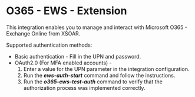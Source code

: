 # O365 - EWS - Extension

This integration enables you to manage and interact with Microsoft O365 - Exchange Online from XSOAR.

Supported authentication methods:

- Basic authentication - Fill in the UPN and password.
- OAuth2.0 (For MFA enabled accounts) -
    1. Enter a value for the UPN parameter in the integration configuration.
    2. Run the ***ews-auth-start*** command and follow the instructions.
    3. Run the ***o365-ews-test-auth*** command to verify that the authorization process was implemented correctly.
